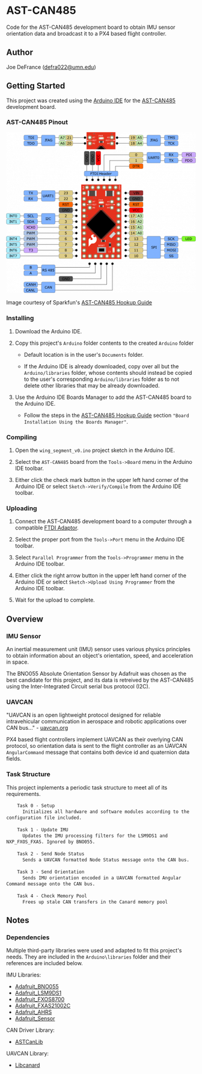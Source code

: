 # AST-CAN485

Code for the AST-CAN485 development board to obtain IMU sensor orientation data and broadcast it to a PX4 based flight controller.

## Author

Joe DeFrance (defra022@umn.edu)

## Getting Started

This project was created using the [Arduino IDE](https://www.arduino.cc/en/main/software) for the [AST-CAN485](https://www.sparkfun.com/products/14483) development board.

### AST-CAN485 Pinout

![AST-CAN485 Pinout](AST-CAN485-Pinout.png)

Image courtesy of Sparkfun's [AST-CAN485 Hookup Guide](https://learn.sparkfun.com/tutorials/ast-can485-hookup-guide?_ga=2.39481377.365903456.1581038177-271346267.1574810854)

### Installing

1. Download the Arduino IDE.

2. Copy this project's `Arduino` folder contents to the created `Arduino` folder 

   * Default location is in the user's `Documents` folder.

   * If the Arduino IDE is already downloaded, copy over all but the `Arduino/libraries` folder, whose contents should instead be copied to the user's corresponding `Arduino/libraries` folder as to not delete other libraries that may be already downloaded.

3. Use the Arduino IDE Boards Manager to add the AST-CAN485 board to the Arduino IDE.

   * Follow the steps in the [AST-CAN485 Hookup Guide](https://learn.sparkfun.com/tutorials/ast-can485-hookup-guide?_ga=2.6567157.631132834.1583434944-271346267.1574810854) section `"Board Installation Using the Boards Manager"`.

### Compiling

1. Open the `wing_segment_v0.ino` project sketch in the Arduino IDE.

2. Select the `AST-CAN485` board from the `Tools->Board` menu in the Arduino IDE toolbar.

3. Either click the check mark button in the upper left hand corner of the Arduino IDE or select `Sketch->Verify/Compile` from the Arduino IDE toolbar.

### Uploading

1. Connect the AST-CAN485 development board to a computer through a compatible [FTDI Adaptor](https://www.sparkfun.com/products/9716?_ga=2.13897968.631132834.1583434944-271346267.1574810854).

2. Select the proper port from the `Tools->Port` menu in the Arduino IDE toolbar.

3. Select `Parallel Programmer` from the `Tools->Programmer` menu in the Arduino IDE toolbar.

4. Either click the right arrow button in the upper left hand corner of the Arduino IDE or select `Sketch->Upload Using Programmer` from the Arduino IDE toolbar.

5. Wait for the upload to complete.

## Overview

### IMU Sensor

An inertial measurement unit (IMU) sensor uses various physics principles to obtain information about an object's orientation, speed, and acceleration in space. 

The BNO055 Absolute Orientation Sensor by Adafruit was chosen as the best candidate for this project, and its data is retreived by the AST-CAN485 using the Inter-Integrated Circuit serial bus protocol (I2C).

### UAVCAN

"UAVCAN is an open lightweight protocol designed for reliable intravehicular communication in aerospace and robotic applications over CAN bus..." - [uavcan.org](https://uavcan.org/)

PX4 based flight controllers implement UAVCAN as their overlying CAN protocol, so orientation data is sent to the flight controller as an UAVCAN `AngularCommand` message that contains both device id and quaternion data fields.

### Task Structure

This project inplements a periodic task structure to meet all of its requirements.

``` 
    Task 0 - Setup
      Initializes all hardware and software modules according to the configuration file included.

    Task 1 - Update IMU
      Updates the IMU processing filters for the LSM9DS1 and NXP_FXOS_FXAS. Ignored by BNO055.

    Task 2 - Send Node Status
      Sends a UAVCAN formatted Node Status message onto the CAN bus.

    Task 3 - Send Orientation
      Sends IMU orientation encoded in a UAVCAN formatted Angular Command message onto the CAN bus.

    Task 4 - Check Memory Pool
      Frees up stale CAN transfers in the Canard memory pool
```

## Notes

### Dependencies

Multiple third-party libraries were used and adapted to fit this project's needs. They are included in the `Arduino\libraries` folder and their references are included below.

IMU Libraries: 
  * [Adafruit_BNO055](https://github.com/adafruit/Adafruit_BNO055)
  * [Adafruit_LSM9DS1](https://github.com/adafruit/Adafruit_LSM9DS1)
  * [Adafruit_FXOS8700](https://github.com/adafruit/Adafruit_FXOS8700)
  * [Adafruit_FXAS21002C](https://github.com/adafruit/Adafruit_FXAS21002C)
  * [Adafruit_AHRS](https://github.com/adafruit/Adafruit_AHRS)
  * [Adafruit_Sensor](https://github.com/adafruit/Adafruit_Sensor)

CAN Driver Library:
  * [ASTCanLib](https://github.com/Atlantis-Specialist-Technologies/AST_CAN_Arduino_Library/blob/master/src/ASTCanLib.h)

UAVCAN Library:
  * [Libcanard](https://github.com/UAVCAN/libcanard/tree/legacy-v0)
